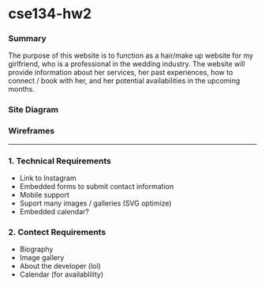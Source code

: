 # cse134-hw2

### Summary
The purpose of this website is to function as a hair/make up website for my girlfriend, who is a professional in the wedding industry. The website will provide information about her services, her past experiences, how to connect / book with her, and her potential availabilities in the upcoming months.

### Site Diagram

### Wireframes


---
### 1. Technical Requirements
- Link to Instagram
- Embedded forms to submit contact information
- Mobile support
- Suport many images / galleries (SVG optimize)
- Embedded calendar?

### 2. Contect Requirements
- Biography
- Image gallery
- About the developer (lol)
- Calendar (for availablility)